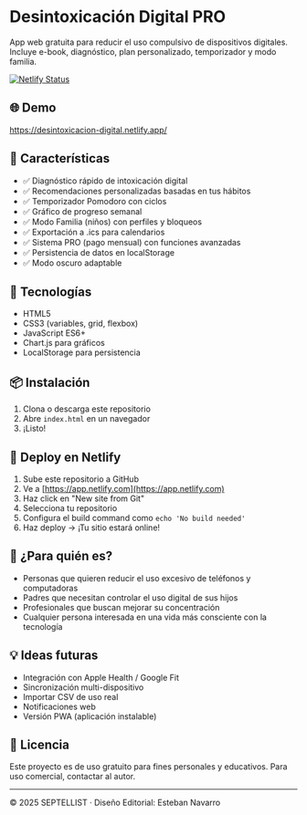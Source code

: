 # Desintoxicación Digital PRO

App web gratuita para reducir el uso compulsivo de dispositivos digitales. Incluye e-book, diagnóstico, plan personalizado, temporizador y modo familia.

[![Netlify Status](https://api.netlify.com/api/v1/badges/xxxxxxxx-xxxx-xxxx-xxxx-xxxxxxxxxxxx/deploy-status)](https://app.netlify.com/sites/desintoxicacion-digital/deploys)

## 🌐 Demo

https://desintoxicacion-digital.netlify.app/

## 📱 Características

- ✅ Diagnóstico rápido de intoxicación digital
- ✅ Recomendaciones personalizadas basadas en tus hábitos
- ✅ Temporizador Pomodoro con ciclos
- ✅ Gráfico de progreso semanal
- ✅ Modo Familia (niños) con perfiles y bloqueos
- ✅ Exportación a .ics para calendarios
- ✅ Sistema PRO (pago mensual) con funciones avanzadas
- ✅ Persistencia de datos en localStorage
- ✅ Modo oscuro adaptable

## 🧩 Tecnologías

- HTML5
- CSS3 (variables, grid, flexbox)
- JavaScript ES6+
- Chart.js para gráficos
- LocalStorage para persistencia

## 📦 Instalación

1. Clona o descarga este repositorio
2. Abre `index.html` en un navegador
3. ¡Listo!

## 🚀 Deploy en Netlify

1. Sube este repositorio a GitHub
2. Ve a [https://app.netlify.com](https://app.netlify.com)
3. Haz click en "New site from Git"
4. Selecciona tu repositorio
5. Configura el build command como `echo 'No build needed'`
6. Haz deploy → ¡Tu sitio estará online!

## 🎯 ¿Para quién es?

- Personas que quieren reducir el uso excesivo de teléfonos y computadoras
- Padres que necesitan controlar el uso digital de sus hijos
- Profesionales que buscan mejorar su concentración
- Cualquier persona interesada en una vida más consciente con la tecnología

## 💡 Ideas futuras

- Integración con Apple Health / Google Fit
- Sincronización multi-dispositivo
- Importar CSV de uso real
- Notificaciones web
- Versión PWA (aplicación instalable)

## 📄 Licencia

Este proyecto es de uso gratuito para fines personales y educativos. Para uso comercial, contactar al autor.

---

© 2025 SEPTELLIST · Diseño Editorial: Esteban Navarro
